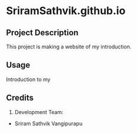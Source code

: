 # SriramSathvik.github.io

## Project Description
This project is making a website of my introduction.

## Usage
Introduction to my 

## Credits
1) Development Team:
* Sriram Sathvik Vangipurapu
